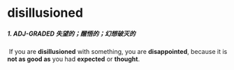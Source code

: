 # disillusioned

##### 1. ADJ-GRADED 失望的；醒悟的；幻想破灭的

​	If you are **disillusioned** with something,  you are **disappointed**, because it is **not as good as** you had **expected** or **thought**.